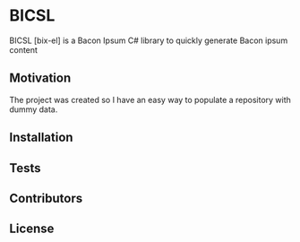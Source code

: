 # BICSL
BICSL [bix-el] is a Bacon Ipsum C# library to quickly generate Bacon ipsum content

## Motivation
The project was created so I have an easy way to populate a repository with dummy data.

## Installation

## Tests

## Contributors

## License
